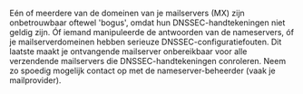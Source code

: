 Eén of meerdere van de domeinen van je mailservers (MX) zijn onbetrouwbaar oftewel 'bogus', omdat hun DNSSEC-handtekeningen niet geldig zijn. Óf iemand manipuleerde de antwoorden van de nameservers, óf je mailserverdomeinen hebben serieuze DNSSEC-configuratiefouten. Dit laatste maakt je ontvangende mailserver onbereikbaar voor alle verzendende mailservers die DNSSEC-handtekeningen conroleren. Neem zo spoedig mogelijk contact op met de nameserver-beheerder (vaak je mailprovider).
